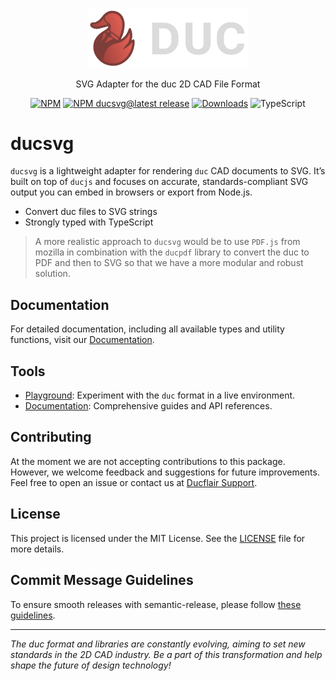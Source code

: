 <p align="center">
  <br/>
  <a href="https://duc.ducflair.com" target="_blank"><img width="256px" src="https://raw.githubusercontent.com/ducflair/assets/refs/heads/main/src/duc/duc-extended.png" /></a>
  <p align="center">SVG Adapter for the duc 2D CAD File Format</p>
  <p align="center" style="align: center;">
    <a href="https://www.npmjs.com/package/ducsvg"><img src="https://shields.io/badge/NPM-cc3534?logo=Npm&logoColor=white&style=round-square" alt="NPM" /></a>
    <a href="https://www.npmjs.com/package/ducsvg"><img src="https://img.shields.io/npm/v/ducsvg/latest?style=round-square&label=latest%20stable" alt="NPM ducsvg@latest release" /></a>
    <a href="https://www.npmtrends.com/ducsvg"><img src="https://img.shields.io/npm/dm/ducsvg?style=round-square&color=salmon" alt="Downloads" /></a>
    <img src="https://shields.io/badge/TypeScript-3178C6?logo=TypeScript&logoColor=fff&style=round-square" alt="TypeScript" />
  </p>
</p>

# ducsvg

`ducsvg` is a lightweight adapter for rendering `duc` CAD documents to SVG. It’s built on top of `ducjs` and focuses on accurate, standards-compliant SVG output you can embed in browsers or export from Node.js.

- Convert duc files to SVG strings
- Strongly typed with TypeScript

> A more realistic approach to `ducsvg` would be to use `PDF.js` from mozilla in combination with the `ducpdf` library to convert the duc to PDF and then to SVG so that we have a more modular and robust solution.

## Documentation

For detailed documentation, including all available types and utility functions, visit our [Documentation](https://duc.ducflair.com).

## Tools

- [Playground](https://ducflair.com/core): Experiment with the `duc` format in a live environment.
- [Documentation](https://duc.ducflair.com): Comprehensive guides and API references.

## Contributing

At the moment we are not accepting contributions to this package. However, we welcome feedback and suggestions for future improvements. Feel free to open an issue or contact us at [Ducflair Support](https://www.ducflair.com/support).

## License

This project is licensed under the MIT License. See the [LICENSE](./LICENSE) file for more details.


## Commit Message Guidelines

To ensure smooth releases with semantic-release, please follow [these guidelines](https://semantic-release.gitbook.io/semantic-release#how-does-it-work).

---

*The duc format and libraries are constantly evolving, aiming to set new standards in the 2D CAD industry. Be a part of this transformation and help shape the future of design technology!*